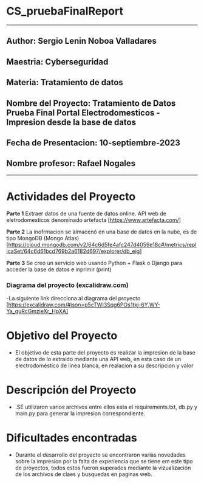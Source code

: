 # CS_pruebaFinalReport
 
----------------------------------------------------------------------------------- 
## Author: Sergio Lenin Noboa Valladares
## Maestria: Cyberseguridad
## Materia: Tratamiento de datos
## Nombre del Proyecto: Tratamiento de Datos Prueba Final Portal Electrodomesticos - Impresion desde la base de datos
## Fecha de Presentacion: 10-septiembre-2023
## Nombre profesor: Rafael Nogales
-----------------------------------------------------------------------------------

# Actividades del Proyecto
__Parte 1__
Extraer datos de una fuente de datos online. API web de eletrodomesticos denominado artefacta 
[https://www.artefacta.com/]

__Parte 2__
La inofrmacion se almacenó en una base de datos en la nube, es de tipo MongoDB (Mongo Atlas) [https://cloud.mongodb.com/v2/64c6d5fe4afc247d4059e18c#/metrics/replicaSet/64c6d61bcd769b2a6182d697/explorer/db_eig]

__Parte 3__
Se creo un servicio web usando Python + Flask o Django para acceder la base de datos e inprimir (print)


### Diagrama del proyecto (excalidraw.com)
-La siguiente link direcciona al diagrama del proyecto 
[https://excalidraw.com/#json=p5cTWI3Sqg6POs1tkj-6Y,WY-Ya_quRcGmzieXr_HpXA]

# Objetivo del Proyecto
- El objetivo de esta parte del proyecto es realizar la impresion de la base de datos de lo extraido mediante una API web, en esta caso de un electrodoméstico de linea blanca, en realacion a su descripcion y valor   

# Descripción del Proyecto
- .SE utilizaron varios archivos entre ellos esta el requirements.txt, db.py y main.py para generar la impresion correspondiente.

# Dificultades encontradas
- Durante el desarrollo del proyecto se encontraron varias novedades sobre la impresion por la falta de experiencia que se tiene em este tipo de proyectos, todos estos fueron superados mediante la vizualización de los archivos de claes y busquedas en paginas web.
  
